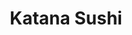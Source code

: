---
layout: place
title: "Katana Sushi"
permalink: /virginia/midlothian/katana-sushi.html
stateAbbr: VA
stateName: Virginia
cityName: Midlothian
place_id: ChIJZUoZKgFusYkRmqxeJ-J-Cp0
photos:
  - name: >-
      places/ChIJZUoZKgFusYkRmqxeJ-J-Cp0/photos/AeeoHcLi99oE6XOaDtcMqoEQRYO3IGWoDYun2a9zjyR0GfyON9sjec6ntpJo-fJOs31xwxF2UB0yPoKrV25lfe3knHue7neaPa1scAOO7_VUnq3xw0E0nLhQXZvSbicDAUy5_k4Bjm1HYWaJZq7ULj5FA-rr449adswNi7iYcgR5yVjjnx38C4kpzQwdTaz8KdFBcEhiFVJ42mjDcwXPwLVqhEQ00sWfpb_R0jpHlxt7UG54tYIDKXJacuedqQrcn37T2yT2x0hsnJGTW3AuQcRTvnQguicJV92GlOmN7nUBi9t19A
    widthPx: 2048
    heightPx: 1536
    authorAttributions:
      - displayName: Katana Sushi
        uri: https://maps.google.com/maps/contrib/118028301919190790309
        photoUri: >-
          https://lh3.googleusercontent.com/a/ACg8ocL4crhyavkkeCGBaLz0Xj8UH39Y8oD_XOG1onSKAlAVTvD1PA=s100-p-k-no-mo
    flagContentUri: >-
      https://www.google.com/local/imagery/report/?cb_client=maps_api_places.places_api&image_key=!1e10!2sAF1QipPc8oY2J6izKfln_qWaHiC064XSgVt-evRtn8Dz&hl=en-US
    googleMapsUri: >-
      https://www.google.com/maps/place//data=!3m4!1e2!3m2!1sAF1QipPc8oY2J6izKfln_qWaHiC064XSgVt-evRtn8Dz!2e10!4m2!3m1!1s0x89b16e012a194a65:0x9d0a7ee2275eac9a
  - name: >-
      places/ChIJZUoZKgFusYkRmqxeJ-J-Cp0/photos/AeeoHcItWkFvT_HNW9hwdKaHohJavHZJHczHe46z1-WqKGDundV1TJ8-ksGvmH4U_zQxotZvQUVVmZe3RuQkNIyWfR117BRbTiY2WcFz36jWcc51kuwtdH0vJHvlTjyDRTxdgngNsJ4SK3l9qUFFSzKcee6346EJZ8eZJoTpBLcUswRNPx2WW9wuzZtaeBMUHNUnp6K9D8nR_VjNf3s5dfOusdBif4zjoiAus2t45RI0dfxwPQcpFbBW3vwb3BdbTiI2gBWY9o-iqOKasJq8DOaq_lR_OR8JFXYXdjng72tzv4HK_xPOdtcfVoxAFWfCXT8d2dD7PsKtdAyiG-XqZFcOu_5o9EpcNCqQizGL1hG7YGCvv-gZWrzhC0C_9x9iag-yWkMh1bY3QgkEySecWTGJlogm4yUWaTkFwibHE2wh1hNlTzVJFFDi-LghlFpukjam
    widthPx: 4000
    heightPx: 1848
    authorAttributions:
      - displayName: Alfred
        uri: https://maps.google.com/maps/contrib/100223626666596942245
        photoUri: >-
          https://lh3.googleusercontent.com/a-/ALV-UjU-wDyQBer5dfRNoz6V6mtyzl0HWUG4AOxXXWgUOXqDLRsWfc01CQ=s100-p-k-no-mo
    flagContentUri: >-
      https://www.google.com/local/imagery/report/?cb_client=maps_api_places.places_api&image_key=!1e10!2sCIABIhAA3ilWdRhOzGf5sT8AA_wo&hl=en-US
    googleMapsUri: >-
      https://www.google.com/maps/place//data=!3m4!1e2!3m2!1sCIABIhAA3ilWdRhOzGf5sT8AA_wo!2e10!4m2!3m1!1s0x89b16e012a194a65:0x9d0a7ee2275eac9a
  - name: >-
      places/ChIJZUoZKgFusYkRmqxeJ-J-Cp0/photos/AeeoHcLSQkNGJOZG31u8Q-VGpDK3UPH7sd43MIVwIgAW4rt-koAkxEq2u_0knKwyyhfRqLCHZJTkPGvD_cbl6wtLDzAqr2AkRWbGS2mMXqE8DShplXNxY_2fS2rDE_2LI4aNlw9r2X3jqRfZrI5Y1a_3xTMX-kIvRi8KJuwsl1RCFjJ_WYW1nTnph6uzdN-nphO2PG_D9FgmJrEBQzT05i_yr7ulSvYE6dKikWwietiSHDqpzKCEABM92ESSnHNjX_1cuBlPUZ6AkV4yDFvi2kfNTfdBKUJnKgpiM3DnOKvcHpocdNJl1TQL9-iER0tanb9wvOn8DXjPd4OrHYZduo0TYwPh7dv8gLf7Iyl7vXc94X-cvsEb9S68itcaui76tTWREt_foVu9EvChDqps49ZPIPR0RN8E2KGd47bLpnk7QGo
    widthPx: 4800
    heightPx: 3600
    authorAttributions:
      - displayName: Danny Theodore
        uri: https://maps.google.com/maps/contrib/103421296822769006184
        photoUri: >-
          https://lh3.googleusercontent.com/a-/ALV-UjV3CpduuJ-iaZOlAvKxl5Lf_cKc6lxrBQ6h2W1tDQaOdTUumqwK=s100-p-k-no-mo
    flagContentUri: >-
      https://www.google.com/local/imagery/report/?cb_client=maps_api_places.places_api&image_key=!1e10!2sCIHM0ogKEICAgICt8duuPA&hl=en-US
    googleMapsUri: >-
      https://www.google.com/maps/place//data=!3m4!1e2!3m2!1sCIHM0ogKEICAgICt8duuPA!2e10!4m2!3m1!1s0x89b16e012a194a65:0x9d0a7ee2275eac9a
  - name: >-
      places/ChIJZUoZKgFusYkRmqxeJ-J-Cp0/photos/AeeoHcKx8YNTRwlNGt2I3CJJOxP0-ueHH9ilSoTzalb_XuYU9LA4BJzZCVy9pCqIhsq4CpEkK0BNxnZ8aiB-42mua_c0zcfKlWUWTHCQtJvDewi4cm5SEKJHQzUWCq9ijDk62rcUVTLR4jt16bnvvPw6P53iXmCAGvbI1H43mKTIqj8N79TNnYK8eZ1AocNhhcqTICQIv0kNxm6AW9RrC02j_GuNuiMTaQKx4IztShSzrjtghtXn9kmlzRq4AVg6jxi-glx5ii6FVuzOY_aruSgzhyWzVdCXBc9819SNmzXIz_EYX8DaLAFEjI-AzRItATPPC0g5NBGYCFM1JHfzywOHXk9C0aWXZHI0f6zLTQhqf7mbWfQWLO6gdLAPezRsLc05QUecU3OiTYk-ZHLgIRYJIPwIy7p7IjRVg9zAuwegMpw
    widthPx: 3024
    heightPx: 4032
    authorAttributions:
      - displayName: Donald
        uri: https://maps.google.com/maps/contrib/113304698156837750838
        photoUri: >-
          https://lh3.googleusercontent.com/a/ACg8ocKhMAI5buDzymCj8JRpKj3emKDRcI0EgRI80V9nvty5LbqwIA=s100-p-k-no-mo
    flagContentUri: >-
      https://www.google.com/local/imagery/report/?cb_client=maps_api_places.places_api&image_key=!1e10!2sCIHM0ogKEICAgIDPxvWBeA&hl=en-US
    googleMapsUri: >-
      https://www.google.com/maps/place//data=!3m4!1e2!3m2!1sCIHM0ogKEICAgIDPxvWBeA!2e10!4m2!3m1!1s0x89b16e012a194a65:0x9d0a7ee2275eac9a
  - name: >-
      places/ChIJZUoZKgFusYkRmqxeJ-J-Cp0/photos/AeeoHcLn7d03BhQl8Osprwa7u7bT50c4TdH14vsPJEqbNv3PsBcuL6OdFsLRXdRM20vaSNc-W2XdkWs3ZN32VqBzB6hgrrk_5AQTLHmZ_HF3jr9_JI4E_4_blI3fEfko0aI_em1_770onnVpf68RFlMV-eLz1HQEZkf6o8yfbyHn4Wozg72wU4KvGOHfDUN3wtw-C2vKpu8QS_2pzeSuZa9YdoZQL2N8hwMFNVCHmDOEn5FONhTTu5laHtLYPsiW7l8CSpu76heyLbZoQHGAKoxt-QGIG3j6v2M1vUT7dE7HAbdujQRd1rtdRVxpT3lX2tnpxvHxXDiKm9HoxNyHXD5g4PI03D0PYDeucReOxGWJWpFxEEonnBugHNwJzAywmzrg2bhr_yNQMzyNMyyoEb1opdtDs-Mo6eTsy_vBNW_E8fA3Ng
    widthPx: 4000
    heightPx: 3000
    authorAttributions:
      - displayName: Foto Fern
        uri: https://maps.google.com/maps/contrib/103816232673562443623
        photoUri: >-
          https://lh3.googleusercontent.com/a-/ALV-UjVBDby4Q5oFrFJ29O7HkDAznJT4yei83OOCEcQ6xGWre1JBfCqykg=s100-p-k-no-mo
    flagContentUri: >-
      https://www.google.com/local/imagery/report/?cb_client=maps_api_places.places_api&image_key=!1e10!2sCIHM0ogKEICAgIDp_ZTQAQ&hl=en-US
    googleMapsUri: >-
      https://www.google.com/maps/place//data=!3m4!1e2!3m2!1sCIHM0ogKEICAgIDp_ZTQAQ!2e10!4m2!3m1!1s0x89b16e012a194a65:0x9d0a7ee2275eac9a
  - name: >-
      places/ChIJZUoZKgFusYkRmqxeJ-J-Cp0/photos/AeeoHcK7HNjKSP-k7-Yj_Zzg0kwHN2tzIdqTjK0naRCSquCWB0FU81F-iLfnckxTo2FXsoHrj1I93DkHSPXiskyjYMNjSkNKMIJkaHpHqUl2Ln5SJ1VNYlbGVS2DM7KKs-775kg3EgX-1mZH8xoQQk2KXAar0c7bQgHsccjDdF9LgjXe0XmStoXEqV6Jh42PSYiLLM4Xa6eD3yV_t93Bb8uLXRzmlyWVVOJtCe7-BZbypCcXJFdg9vnQZ0Jsqr0VAZl0XHDZsMyI4W0H-shqf95GGCalYQA4_h2xR-RxvoT6k2tzNdpJsrFvguLHJa65WXDhJAdp9dWwRCpwh9PBVrQGRnpmSO4-5tl9LJwSTqfbHUPo32ZF4QuBLDWyvg1fiF1GR9SJlSMOS8DXWh32s022XI-RAy_oNJwpQBTERcrGWWBo3stY
    widthPx: 4000
    heightPx: 3000
    authorAttributions:
      - displayName: Foto Fern
        uri: https://maps.google.com/maps/contrib/103816232673562443623
        photoUri: >-
          https://lh3.googleusercontent.com/a-/ALV-UjVBDby4Q5oFrFJ29O7HkDAznJT4yei83OOCEcQ6xGWre1JBfCqykg=s100-p-k-no-mo
    flagContentUri: >-
      https://www.google.com/local/imagery/report/?cb_client=maps_api_places.places_api&image_key=!1e10!2sCIHM0ogKEICAgIDp_ZTQgQE&hl=en-US
    googleMapsUri: >-
      https://www.google.com/maps/place//data=!3m4!1e2!3m2!1sCIHM0ogKEICAgIDp_ZTQgQE!2e10!4m2!3m1!1s0x89b16e012a194a65:0x9d0a7ee2275eac9a
  - name: >-
      places/ChIJZUoZKgFusYkRmqxeJ-J-Cp0/photos/AeeoHcJs-xcW7TsgWdvNnhizMB4EKrnwl2iNcRncUB-TOLk4F6fQ3WfBJGT_UGdqCPBZkfm3T_aJmaQdNwGIUrRpEkTTD-efwP1hzJZBG032UPL8ce-tKgCxwzqduJ7BWonir2WL-jfohvj00Tx2CcqieOJZsbLk9oo6k5ka-bKXBiNZ8pPwabiLhiZ24RzmBjA-3aP9wgKKjunkrTgQsFiCE2XUtIjalKXhiae3WVaKdjEpuchy2B8Px4M1mVxAPt0_ZYMNnFl-_rhVi_4sqraRPrdHieCyPs8ZlV61xYb2A8j4nMGjvFJKyvuYEABMXxlcZKk5lIfPFnAUmLXtzvBNG8vVZ8JUNfK5s10j8iOL1lqUiB77y0brP9n38ORu8edPcOVblbmYvKj7mGkt3NwO4NQc0ZDKj-Mi3uu3Kk5z-Ic
    widthPx: 3000
    heightPx: 4000
    authorAttributions:
      - displayName: Mrs Hod
        uri: https://maps.google.com/maps/contrib/101857390387726618523
        photoUri: >-
          https://lh3.googleusercontent.com/a-/ALV-UjU16oQ57QII1-hUonGZ6Z867Zz2c2f90YCcJP273r9EK6v3mbs=s100-p-k-no-mo
    flagContentUri: >-
      https://www.google.com/local/imagery/report/?cb_client=maps_api_places.places_api&image_key=!1e10!2sCIHM0ogKEICAgIDx3cmZOw&hl=en-US
    googleMapsUri: >-
      https://www.google.com/maps/place//data=!3m4!1e2!3m2!1sCIHM0ogKEICAgIDx3cmZOw!2e10!4m2!3m1!1s0x89b16e012a194a65:0x9d0a7ee2275eac9a
  - name: >-
      places/ChIJZUoZKgFusYkRmqxeJ-J-Cp0/photos/AeeoHcJuvOztaeHOQ6CNNl_ttikT6kWeeBR6nkvmn1yOJ3K2hx9qJDeDYXesuT_eMg3-hQiLhG6Bs6lCZ41t0pguQJdtvne2AAJuBpwKKx5fdBA6MdalfET1DHlNLMEE-aHZnAhz7Q-iBBA7ZXMvzzt4j-yCnxPlFLMP-rcuzyNrR2OTUk-Ibml-EEj65tWzz7d9cx9Pyfjc-P7Fi5qk2lxGNw3v3jfUfk29Dyvqwxw87h3QSoaW2v2G48qvS2-lrZSsRYcuywyGAsp_8a5qs8DxWvOzy39MEFEmUZQOkXMwrRvNj2n6RHeVqV27CYzoepGMTu1hXY0qfJzV97EZ7yT_5QrTn44FR2zlKZn46LAo5Nx50zZyTcEZ0Ojz1daZpUjahrdDU540EC6cMWkrl7yQ0De-epndYcsai0huEsfLbn8
    widthPx: 4032
    heightPx: 3024
    authorAttributions:
      - displayName: Beau Dudiez
        uri: https://maps.google.com/maps/contrib/102260930227369336442
        photoUri: >-
          https://lh3.googleusercontent.com/a/ACg8ocLq3oA34PCn8Y3jqiBxvACRP86n65M0tu2DqEL35OXg8e6mbQ=s100-p-k-no-mo
    flagContentUri: >-
      https://www.google.com/local/imagery/report/?cb_client=maps_api_places.places_api&image_key=!1e10!2sCIHM0ogKEICAgIDmyuLbTQ&hl=en-US
    googleMapsUri: >-
      https://www.google.com/maps/place//data=!3m4!1e2!3m2!1sCIHM0ogKEICAgIDmyuLbTQ!2e10!4m2!3m1!1s0x89b16e012a194a65:0x9d0a7ee2275eac9a
  - name: >-
      places/ChIJZUoZKgFusYkRmqxeJ-J-Cp0/photos/AeeoHcKvRRjFIFveeJMU8pIP4nOMVke4TIN5dtABi0QOTu19erRFKTwpl9nFkcFPKvZQEqyyNM66Vpx7PB79ZjRAXe8wlp_xvh7Hvf1SIwxPx4_tXCnKRb8O1jV283Uct_STXrzlCNV1wgoRDYfWevIFD_6uEW5KSZlLpcFAlefhJ_v4tiNhLVJehH6Db3hF5yLp_FS03Y6bkVtF4KdBTyUBKdJmPkANaT8tz9MaQk6cRP1sLMbC7GR_yZQHmD9QPf32OXU2IjREgxk0NZEzzhpoxSzBeMnTG0kHQwV15pOjdsNrUHUWV4nIggU3wXvXFv50obSatOsxUVuCLvlRTims4E9d8XesJInKdMZ47zeHT2FA3Fa0kEMAFiUFCpBcsMbxNSr90kmfTMoZOsfXQ9JGDFUna2wQS5RrEvym-N8c06uNTA
    widthPx: 4080
    heightPx: 3072
    authorAttributions:
      - displayName: bruce hoang
        uri: https://maps.google.com/maps/contrib/101508111928725505280
        photoUri: >-
          https://lh3.googleusercontent.com/a-/ALV-UjUSmyLuI3a1p5_1Be1XMC0sZR9B6gGh-UN7hC83ZNjgC6-dK-PAMg=s100-p-k-no-mo
    flagContentUri: >-
      https://www.google.com/local/imagery/report/?cb_client=maps_api_places.places_api&image_key=!1e10!2sCIHM0ogKEICAgIC32eaQBw&hl=en-US
    googleMapsUri: >-
      https://www.google.com/maps/place//data=!3m4!1e2!3m2!1sCIHM0ogKEICAgIC32eaQBw!2e10!4m2!3m1!1s0x89b16e012a194a65:0x9d0a7ee2275eac9a
  - name: >-
      places/ChIJZUoZKgFusYkRmqxeJ-J-Cp0/photos/AeeoHcJ-N7wZirel6XTXiosQQUPX9_3ZyvtZSDZTk5Jf9xCUHmFVshom3qJrcLCaunziBtyo2ug52IcogzbM1hJY8b4y9LOr296bQwjbi3gM-eRx-3EFJKdMOWFnr48MaK5nSBmMkz0RNhMpqAEEwZQ_UEYHEhB6y1HIOynkLKO5VUSPzPw3Sor2gocSPx2pbK19JuD7EDzrLsoKb1cy3Ax5C9dzO6BA2-YhMy59yHR7oJPKEYB6yA4wnIkNAPUyJvW9jm5AsdXhFq0I7XjAKqlqscSeOFFVoV3hGu6cpUTIzRUKMEblCfZFDArrOJfzzu1q9JcLY_Db1TKHWvoJeZjWx-oWO-94Qtrd9AtAlFG3HkmHllSSzLoErnJeambMajqN3YfZ9brBf1K8IcIQj0UvtMMcGX2crjpTMBUoT9rvNiA
    widthPx: 3266
    heightPx: 4354
    authorAttributions:
      - displayName: Jamie Dettmer
        uri: https://maps.google.com/maps/contrib/100485118400408274420
        photoUri: >-
          https://lh3.googleusercontent.com/a/ACg8ocIxGRVL0oOwV0qX9xpo7mECi_0TmpWgGZWpt9JGeQ1QULcE0A=s100-p-k-no-mo
    flagContentUri: >-
      https://www.google.com/local/imagery/report/?cb_client=maps_api_places.places_api&image_key=!1e10!2sCIHM0ogKEICAgICu7LOQEw&hl=en-US
    googleMapsUri: >-
      https://www.google.com/maps/place//data=!3m4!1e2!3m2!1sCIHM0ogKEICAgICu7LOQEw!2e10!4m2!3m1!1s0x89b16e012a194a65:0x9d0a7ee2275eac9a
address: 13825 Village Place Dr, Midlothian, VA 23114, USA
street: 13825 Village Place Dr
city: Midlothian
state: VA
zip: '23114'
country: USA
neighborhood: Charter Colony
latitude: '37.503531'
longitude: '-77.656521'
accessibility_options:
  wheelchairAccessibleParking: true
  wheelchairAccessibleEntrance: true
  wheelchairAccessibleRestroom: true
  wheelchairAccessibleSeating: true
business_status: OPERATIONAL
name: Katana Sushi
google_maps_links:
  directionsUri: >-
    https://www.google.com/maps/dir//''/data=!4m7!4m6!1m1!4e2!1m2!1m1!1s0x89b16e012a194a65:0x9d0a7ee2275eac9a!3e0
  placeUri: https://maps.google.com/?cid=11315996523510017178
  writeAReviewUri: >-
    https://www.google.com/maps/place//data=!4m3!3m2!1s0x89b16e012a194a65:0x9d0a7ee2275eac9a!12e1
  reviewsUri: >-
    https://www.google.com/maps/place//data=!4m4!3m3!1s0x89b16e012a194a65:0x9d0a7ee2275eac9a!9m1!1b1
  photosUri: >-
    https://www.google.com/maps/place//data=!4m3!3m2!1s0x89b16e012a194a65:0x9d0a7ee2275eac9a!10e5
primary_type: Sushi Restaurant
opening_hours:
  regular: null
  current: null
secondary_opening_hours:
  regular:
    weekdayDescriptions: null
    type: null
  current:
    weekdayDescriptions: null
    type: null
phone: (804) 893-4787
price_level: PRICE_LEVEL_MODERATE
price_range: $20 &ndash; $30
rating: '4.8'
rating_count: 538
website: https://www.facebook.com/MidlothianKatanaSushi?ref=hl
description: null
reviews:
  - name: >-
      places/ChIJZUoZKgFusYkRmqxeJ-J-Cp0/reviews/ChZDSUhNMG9nS0VJQ0FnSURQcHB5ZmVREAE
    relativePublishTimeDescription: 4 months ago
    rating: 5
    text:
      text: >-
        I recently visited this sushi restaurant after seeing it ranked 31st on
        Yelp, and I have to say, it absolutely lived up to the hype! The sushi
        was incredibly fresh, with no fishy odor at all, and the slices were
        thick and satisfying. The owner is not only friendly but also clearly
        hardworking, making sure everything runs smoothly.


        What really stood out was the unique touch of using purple rice instead
        of the usual white rice, which added an interesting flavor and made the
        sushi even more memorable. The prices are very affordable for the
        quality of food you get, which is a huge plus. I’ll definitely be
        returning with my family soon! ❤️❤️
      languageCode: en
    originalText:
      text: >-
        I recently visited this sushi restaurant after seeing it ranked 31st on
        Yelp, and I have to say, it absolutely lived up to the hype! The sushi
        was incredibly fresh, with no fishy odor at all, and the slices were
        thick and satisfying. The owner is not only friendly but also clearly
        hardworking, making sure everything runs smoothly.


        What really stood out was the unique touch of using purple rice instead
        of the usual white rice, which added an interesting flavor and made the
        sushi even more memorable. The prices are very affordable for the
        quality of food you get, which is a huge plus. I’ll definitely be
        returning with my family soon! ❤️❤️
      languageCode: en
    authorAttribution:
      displayName: olivia
      uri: https://www.google.com/maps/contrib/110727468384365808588/reviews
      photoUri: >-
        https://lh3.googleusercontent.com/a/ACg8ocIynWGb9PxrlOjPjDCc4dzPR5UVes04GcWEr33Qu78BoLzjMg=s128-c0x00000000-cc-rp-mo
    publishTime: '2024-12-01T18:18:04.037978Z'
    flagContentUri: >-
      https://www.google.com/local/review/rap/report?postId=ChZDSUhNMG9nS0VJQ0FnSURQcHB5ZmVREAE&d=17924085&t=1
    googleMapsUri: >-
      https://www.google.com/maps/reviews/data=!4m6!14m5!1m4!2m3!1sChZDSUhNMG9nS0VJQ0FnSURQcHB5ZmVREAE!2m1!1s0x89b16e012a194a65:0x9d0a7ee2275eac9a
  - name: >-
      places/ChIJZUoZKgFusYkRmqxeJ-J-Cp0/reviews/ChdDSUhNMG9nS0VJQ0FnTURnXzk3VV9BRRAB
    relativePublishTimeDescription: 4 weeks ago
    rating: 5
    text:
      text: >-
        this is without a doubt the best sushi in Richmond and it’s not even
        close. All of the fish is fresh and delicious. They even have specialty
        cuts like chu toro and o toro. considering the quality of Sushi I am
        blown away by how affordable this price is. I cannot recommend this
        place enough. For those that arent big Raw fish fans, the cooked rolls
        are phenomenal and my wife loves them.10 out of 10! You will not find
        better sushi in Richmond
      languageCode: en
    originalText:
      text: >-
        this is without a doubt the best sushi in Richmond and it’s not even
        close. All of the fish is fresh and delicious. They even have specialty
        cuts like chu toro and o toro. considering the quality of Sushi I am
        blown away by how affordable this price is. I cannot recommend this
        place enough. For those that arent big Raw fish fans, the cooked rolls
        are phenomenal and my wife loves them.10 out of 10! You will not find
        better sushi in Richmond
      languageCode: en
    authorAttribution:
      displayName: David Randolph
      uri: https://www.google.com/maps/contrib/105841091453355986612/reviews
      photoUri: >-
        https://lh3.googleusercontent.com/a-/ALV-UjWXFVJPhMIgLCD63Ou3Bv5Mj67RTxz6z4PNM2ngm79ML35MAU5X=s128-c0x00000000-cc-rp-mo-ba2
    publishTime: '2025-03-16T14:23:21.927974Z'
    flagContentUri: >-
      https://www.google.com/local/review/rap/report?postId=ChdDSUhNMG9nS0VJQ0FnTURnXzk3VV9BRRAB&d=17924085&t=1
    googleMapsUri: >-
      https://www.google.com/maps/reviews/data=!4m6!14m5!1m4!2m3!1sChdDSUhNMG9nS0VJQ0FnTURnXzk3VV9BRRAB!2m1!1s0x89b16e012a194a65:0x9d0a7ee2275eac9a
  - name: >-
      places/ChIJZUoZKgFusYkRmqxeJ-J-Cp0/reviews/ChZDSUhNMG9nS0VJQ0FnSURmX29Ud05nEAE
    relativePublishTimeDescription: 3 months ago
    rating: 5
    text:
      text: >-
        The best sushi and service in the area hands down! My favorite rolls are
        French Kiss and Gadzilla. The Katana balls, miso soup and Tempura are
        divine. The matcha tea taste authentic. Everything is 10/10. They are so
        nice and attentive, customer service is top notch. The ambiance is
        great, soft classical music, tv on no sound, and plenty of parking.
        Highly recommend!
      languageCode: en
    originalText:
      text: >-
        The best sushi and service in the area hands down! My favorite rolls are
        French Kiss and Gadzilla. The Katana balls, miso soup and Tempura are
        divine. The matcha tea taste authentic. Everything is 10/10. They are so
        nice and attentive, customer service is top notch. The ambiance is
        great, soft classical music, tv on no sound, and plenty of parking.
        Highly recommend!
      languageCode: en
    authorAttribution:
      displayName: Love always Jasmine
      uri: https://www.google.com/maps/contrib/116715703327781460511/reviews
      photoUri: >-
        https://lh3.googleusercontent.com/a-/ALV-UjXS9H_TbDs7dnZGS0jiI-ky5IRVv_hQu29dkO_xpStITmk9vvSLnQ=s128-c0x00000000-cc-rp-mo-ba3
    publishTime: '2025-01-07T01:50:57.250038Z'
    flagContentUri: >-
      https://www.google.com/local/review/rap/report?postId=ChZDSUhNMG9nS0VJQ0FnSURmX29Ud05nEAE&d=17924085&t=1
    googleMapsUri: >-
      https://www.google.com/maps/reviews/data=!4m6!14m5!1m4!2m3!1sChZDSUhNMG9nS0VJQ0FnSURmX29Ud05nEAE!2m1!1s0x89b16e012a194a65:0x9d0a7ee2275eac9a
  - name: >-
      places/ChIJZUoZKgFusYkRmqxeJ-J-Cp0/reviews/ChZDSUhNMG9nS0VJQ0FnSURQeHZXQldBEAE
    relativePublishTimeDescription: 4 months ago
    rating: 5
    text:
      text: >-
        I was blown away by the incredible value at Katana Sushi! The generous
        portions of premium fish were simply divine and the kitchen knows how to
        craft a delicious meal. Worth the money and must-try for sushi lovers!
      languageCode: en
    originalText:
      text: >-
        I was blown away by the incredible value at Katana Sushi! The generous
        portions of premium fish were simply divine and the kitchen knows how to
        craft a delicious meal. Worth the money and must-try for sushi lovers!
      languageCode: en
    authorAttribution:
      displayName: Donald
      uri: https://www.google.com/maps/contrib/113304698156837750838/reviews
      photoUri: >-
        https://lh3.googleusercontent.com/a/ACg8ocKhMAI5buDzymCj8JRpKj3emKDRcI0EgRI80V9nvty5LbqwIA=s128-c0x00000000-cc-rp-mo
    publishTime: '2024-12-01T17:14:43.528837Z'
    flagContentUri: >-
      https://www.google.com/local/review/rap/report?postId=ChZDSUhNMG9nS0VJQ0FnSURQeHZXQldBEAE&d=17924085&t=1
    googleMapsUri: >-
      https://www.google.com/maps/reviews/data=!4m6!14m5!1m4!2m3!1sChZDSUhNMG9nS0VJQ0FnSURQeHZXQldBEAE!2m1!1s0x89b16e012a194a65:0x9d0a7ee2275eac9a
  - name: >-
      places/ChIJZUoZKgFusYkRmqxeJ-J-Cp0/reviews/ChZDSUhNMG9nS0VJQ0FnTUNnemJfLUJ3EAE
    relativePublishTimeDescription: a month ago
    rating: 5
    text:
      text: >-
        The purple rice they are known for is absolutely beautiful and yummy!
        The miso soup has so much flavor! Some of the best I’ve had! My group of
        fellow sushi eaters indulged in quite a few rolls and loved almost all
        of them, the only critique was one that was more difficult to eat bc of
        the tin foil it was cooked in! Otherwise an amazing meal and great
        service! Definitely recommend if you’re in the Midlothian area!
      languageCode: en
    originalText:
      text: >-
        The purple rice they are known for is absolutely beautiful and yummy!
        The miso soup has so much flavor! Some of the best I’ve had! My group of
        fellow sushi eaters indulged in quite a few rolls and loved almost all
        of them, the only critique was one that was more difficult to eat bc of
        the tin foil it was cooked in! Otherwise an amazing meal and great
        service! Definitely recommend if you’re in the Midlothian area!
      languageCode: en
    authorAttribution:
      displayName: Lauren Z.
      uri: https://www.google.com/maps/contrib/103437559730718870049/reviews
      photoUri: >-
        https://lh3.googleusercontent.com/a/ACg8ocJWzfrdIgEIqOuXei5ae7GLCVYBErrWd1p1sZGNo8C1O6w7ew=s128-c0x00000000-cc-rp-mo
    publishTime: '2025-02-19T22:01:27.835189Z'
    flagContentUri: >-
      https://www.google.com/local/review/rap/report?postId=ChZDSUhNMG9nS0VJQ0FnTUNnemJfLUJ3EAE&d=17924085&t=1
    googleMapsUri: >-
      https://www.google.com/maps/reviews/data=!4m6!14m5!1m4!2m3!1sChZDSUhNMG9nS0VJQ0FnTUNnemJfLUJ3EAE!2m1!1s0x89b16e012a194a65:0x9d0a7ee2275eac9a
parking_options:
  freeParkingLot: true
  freeStreetParking: true
  paidStreetParking: false
  valetParking: false
payment_options:
  acceptsCreditCards: true
  acceptsDebitCards: true
  acceptsCashOnly: false
  acceptsNfc: true
allow_dogs: null
curbside_pickup: null
delivery: false
dine_in: true
good_for_children: true
good_for_groups: true
good_for_sports: false
live_music: false
menu_for_children: true
outdoor_seating: false
reservable: true
restroom: true
serves_beer: true
serves_breakfast: false
serves_brunch: false
serves_cocktails: true
serves_coffee: null
serves_dinner: true
serves_dessert: true
serves_lunch: true
serves_vegetarian_food: true
serves_wine: true
takeout: true

---